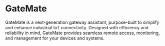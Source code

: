# GateMate
GateMate is a next-generation gateway assistant, purpose-built to simplify and enhance industrial IoT connectivity. Designed with efficiency and reliability in mind, GateMate provides seamless remote access, monitoring, and management for your devices and systems.
